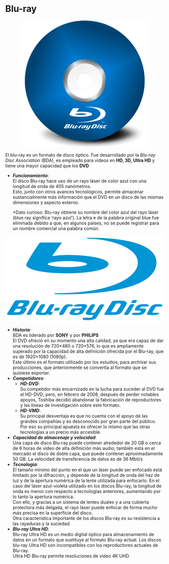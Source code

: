 # **Blu-ray**
<div style="text-align:center"><img src="disco.png" width="400"><br></div>

El blu-ray es un formato de disco óptico.
Fue desarrollado por la *Blu-ray Disc Association* (BDA), es empleado para videos en **HD, 3D, Ultra HD** y tiene una mayor capacidad que los **DVD**
* ***Funcionamiento***:  
El disco Blu-ray hace uso de un rayo láser de color azul con una longitud de onda de 405 nanómetros.  
 Esto, junto con otros avances tecnológicos, permite almacenar sustancialmente más información que el DVD en un disco de las mismas dimensiones y aspecto externo.
           
    *Dato curioso:  Blu-ray obtiene su nombre del color azul del rayo láser (blue ray significa ‘rayo azul’). La letra e de la palabra original blue fue eliminada debido a que, en algunos países, no se puede registrar para un nombre comercial una palabra común.
    
<div style="text-align:center"><img src="bluray.png" width="550"><br></div>

* ***Historia***:    
BDA es liderado por **SONY** y por **PHILIPS**  
El DVD ofreció en su momento una alta calidad, ya que era capaz de dar una resolución de 720×480 o 720×576, lo que es ampliamente superado por la capacidad de alta definición ofrecida por el Blu-ray, que es de 1920×1080 (1080p).  
Este último es el formato utilizado por los estudios, para archivar sus producciones, que anteriormente se convertía al formato que se quisiese exportar. 
* ***Competidores***:  
    * ***HD-DVD***:  
      Su competidor más encarnizado en la lucha para suceder al DVD fue el HD-DVD; pero, en febrero de 2008, después de perder notables apoyos, Toshiba decidió abandonar la fabricación de reproductores y las líneas de investigación sobre este formato.  
    * ***HD-VMD***:  
    Su principal desventaja es que no cuenta con el apoyo de las grandes compañías y es desconocido por gran parte del público. Por eso su principal apuesta es ofrecer lo mismo que las otras tecnologías a un precio más accesible.
* ***Capacidad de almacenaje y velocidad***:  
Una capa de disco Blu-ray puede contener alrededor de 20 GB o cerca de 6 horas de vídeo de alta definición más audio; también está en el mercado el disco de doble capa, que puede contener aproximadamente 50 GB. La velocidad de transferencia de datos es de 36 Mbit/s
* ***Tecnologia***:  
El tamaño mínimo del punto en el que un láser puede ser enfocado está limitado por la difracción, y depende de la longitud de onda del haz de luz y de la apertura numérica de la lente utilizada para enfocarlo. En el caso del láser azul-violeta utilizado en los discos Blu-ray, la longitud de onda es menor con respecto a tecnologías anteriores, aumentando por lo tanto la apertura numérica.  
Con ello, y gracias a un sistema de lentes duales y a una cubierta protectora más delgada, el rayo láser puede enfocar de forma mucho más precisa en la superficie del disco.  
Otra característica importante de los discos Blu-ray es su resistencia a las rayaduras y la suciedad.
* ***Blu-ray Ultra HD***:  
Blu-ray Ultra HD es un medio digital óptico para almacenamiento de datos en un formato que sustituye al formato Blu-ray actual. Los discos blu-ray Ultra HD son incompatibles con los reproductores actuales de Blu-ray.  
Ultra HD Blu-ray permite resoluciones de vídeo 4K UHD.